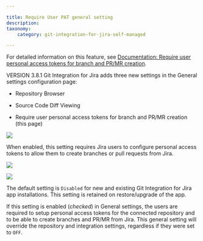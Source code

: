 ```yaml
---

title: Require User PAT general setting
description:
taxonomy:
    category: git-integration-for-jira-self-managed

---
```

For detailed information on this feature, see [Documentation: Require user personal access tokens for branch and PR/MR creation](/git-integration-for-jira-self-managed/require-personal-access-tokens-for-user-actions-create-branch-pull-request-gij-self-managed).

VERSION 3.8.1 Git Integration for Jira adds three new settings in the General settings configuration page:

*   Repository Browser

*   Source Code Diff Viewing

*   Require user personal access tokens for branch and PR/MR creation (this page)


![](https://bigbrassband.atlassian.net/wiki/download/thumbnails/1947107395/gitserver-gencfg-req-pat-tokens.png?version=1&modificationDate=1647773429777&cacheVersion=1&api=v2&width=680&height=120)

When enabled, this setting requires Jira users to configure personal access tokens to allow them to create branches or pull requests from Jira.

![](https://bigbrassband.atlassian.net/wiki/download/attachments/1947107395/gitserver-create-pullreq-dlg-reqPAT.png?version=1&modificationDate=1631802924891&cacheVersion=1&api=v2)

![](https://bigbrassband.atlassian.net/wiki/download/attachments/1947107395/gitserver-create-branch-req-user-pat-enabled-aws.png?version=1&modificationDate=1631802924630&cacheVersion=1&api=v2)


The default setting is `Disabled` for new and existing Git Integration for Jira app installations. This setting is retained on restore/upgrade of the app.

If this setting is enabled (_checked_) in General settings, the users are required to setup personal access tokens for the connected repository and to be able to create branches and PR/MR from Jira. This general setting will override the repository and integration settings, regardless if they were set to `OFF`.

